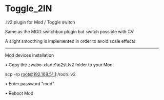 # Toggle_2IN
.lv2 plugin for Mod / Toggle switch

Same as the MOD switchbox plugin but switch possible with CV

A slight smoothing is implemented in order to avoid scale effects.

----

Mod devices installation

• Copy the zwabo-xfade1to2st.lv2 folder to your Mod:

scp -rp <path to zwabo-xfade1to2st.lv2> root@192.168.51.1:/root/.lv2

• Enter password "mod"

• Reboot Mod
